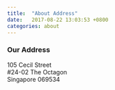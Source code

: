 ```yaml
---
title:  "About Address"
date:   2017-08-22 13:03:53 +0800
categories: about
---
```

### Our Address

105 Cecil Street<br/>
#24-02 The Octagon<br/>
Singapore 069534
